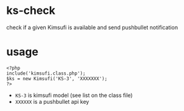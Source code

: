 # ks-check
check if a given Kimsufi is available and send pushbullet notification

# usage
    <?php
    include('kimsufi.class.php');
    $ks = new Kimsufi('KS-3', 'XXXXXXX');
    ?>

* `KS-3` is kimsufi model (see list on the class file)
* `XXXXXX` is a pushbullet api key
